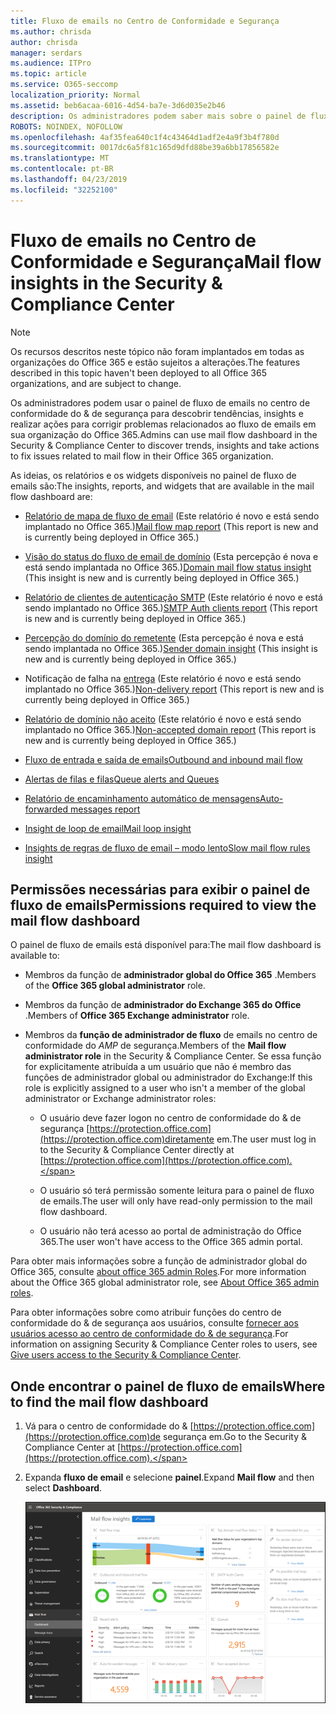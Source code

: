 ```yaml
---
title: Fluxo de emails no Centro de Conformidade e Segurança
ms.author: chrisda
author: chrisda
manager: serdars
ms.audience: ITPro
ms.topic: article
ms.service: O365-seccomp
localization_priority: Normal
ms.assetid: beb6acaa-6016-4d54-ba7e-3d6d035e2b46
description: Os administradores podem saber mais sobre o painel de fluxo de emails no centro de conformidade do & de segurança.
ROBOTS: NOINDEX, NOFOLLOW
ms.openlocfilehash: 4af35fea640c1f4c43464d1adf2e4a9f3b4f780d
ms.sourcegitcommit: 0017dc6a5f81c165d9dfd88be39a6bb17856582e
ms.translationtype: MT
ms.contentlocale: pt-BR
ms.lasthandoff: 04/23/2019
ms.locfileid: "32252100"
---
```

# <a name="mail-flow-insights-in-the-security--compliance-center"></a><span data-ttu-id="6cfc6-103">Fluxo de emails no Centro de Conformidade e Segurança</span><span class="sxs-lookup"><span data-stu-id="6cfc6-103">Mail flow insights in the Security & Compliance Center</span></span>

> [!NOTE]
> <span data-ttu-id="6cfc6-104">Os recursos descritos neste tópico não foram implantados em todas as organizações do Office 365 e estão sujeitos a alterações.</span><span class="sxs-lookup"><span data-stu-id="6cfc6-104">The features described in this topic haven't been deployed to all Office 365 organizations, and are subject to change.</span></span>

<span data-ttu-id="6cfc6-105">Os administradores podem usar o painel de fluxo de emails no centro de conformidade do & de segurança para descobrir tendências, insights e realizar ações para corrigir problemas relacionados ao fluxo de emails em sua organização do Office 365.</span><span class="sxs-lookup"><span data-stu-id="6cfc6-105">Admins can use mail flow dashboard in the Security & Compliance Center to discover trends, insights and take actions to fix issues related to mail flow in their Office 365 organization.</span></span>

<span data-ttu-id="6cfc6-106">As ideias, os relatórios e os widgets disponíveis no painel de fluxo de emails são:</span><span class="sxs-lookup"><span data-stu-id="6cfc6-106">The insights, reports, and widgets that are available in the mail flow dashboard are:</span></span>

- <span data-ttu-id="6cfc6-107">[Relatório de mapa de fluxo de email](mfi-mail-flow-map-report.md) (Este relatório é novo e está sendo implantado no Office 365.)</span><span class="sxs-lookup"><span data-stu-id="6cfc6-107">[Mail flow map report](mfi-mail-flow-map-report.md) (This report is new and is currently being deployed in Office 365.)</span></span>

- <span data-ttu-id="6cfc6-108">[Visão do status do fluxo de email de domínio](mfi-domain-mail-flow-status-insight.md) (Esta percepção é nova e está sendo implantada no Office 365.)</span><span class="sxs-lookup"><span data-stu-id="6cfc6-108">[Domain mail flow status insight](mfi-domain-mail-flow-status-insight.md) (This insight is new and is currently being deployed in Office 365.)</span></span>

- <span data-ttu-id="6cfc6-109">[Relatório de clientes de autenticação SMTP](mfi-smtp-auth-clients-report.md) (Este relatório é novo e está sendo implantado no Office 365.)</span><span class="sxs-lookup"><span data-stu-id="6cfc6-109">[SMTP Auth clients report](mfi-smtp-auth-clients-report.md) (This report is new and is currently being deployed in Office 365.)</span></span>

- <span data-ttu-id="6cfc6-110">[Percepção do domínio do remetente](mfi-sender-domain-insight.md) (Esta percepção é nova e está sendo implantada no Office 365.)</span><span class="sxs-lookup"><span data-stu-id="6cfc6-110">[Sender domain insight](mfi-sender-domain-insight.md) (This insight is new and is currently being deployed in Office 365.)</span></span>

- <span data-ttu-id="6cfc6-111">Notificação de falha na [entrega](mfi-non-delivery-report.md) (Este relatório é novo e está sendo implantado no Office 365.)</span><span class="sxs-lookup"><span data-stu-id="6cfc6-111">[Non-delivery report](mfi-non-delivery-report.md) (This report is new and is currently being deployed in Office 365.)</span></span>

- <span data-ttu-id="6cfc6-112">[Relatório de domínio não aceito](mfi-non-accepted-domain-report.md) (Este relatório é novo e está sendo implantado no Office 365.)</span><span class="sxs-lookup"><span data-stu-id="6cfc6-112">[Non-accepted domain report](mfi-non-accepted-domain-report.md) (This report is new and is currently being deployed in Office 365.)</span></span>

- [<span data-ttu-id="6cfc6-113">Fluxo de entrada e saída de emails</span><span class="sxs-lookup"><span data-stu-id="6cfc6-113">Outbound and inbound mail flow</span></span>](mfi-outbound-and-inbound-mail-flow.md)

- [<span data-ttu-id="6cfc6-114">Alertas de filas e filas</span><span class="sxs-lookup"><span data-stu-id="6cfc6-114">Queue alerts and Queues</span></span>](mfi-queue-alerts-and-queues.md)

- [<span data-ttu-id="6cfc6-115">Relatório de encaminhamento automático de mensagens</span><span class="sxs-lookup"><span data-stu-id="6cfc6-115">Auto-forwarded messages report</span></span>](mfi-auto-forwarded-messages-report.md)

- [<span data-ttu-id="6cfc6-116">Insight de loop de email</span><span class="sxs-lookup"><span data-stu-id="6cfc6-116">Mail loop insight</span></span>](mfi-mail-loop-insight.md)

- [<span data-ttu-id="6cfc6-117">Insights de regras de fluxo de email – modo lento</span><span class="sxs-lookup"><span data-stu-id="6cfc6-117">Slow mail flow rules insight</span></span>](mfi-slow-mail-flow-rules-insight.md)

## <a name="permissions-required-to-view-the-mail-flow-dashboard"></a><span data-ttu-id="6cfc6-118">Permissões necessárias para exibir o painel de fluxo de emails</span><span class="sxs-lookup"><span data-stu-id="6cfc6-118">Permissions required to view the mail flow dashboard</span></span>

<span data-ttu-id="6cfc6-119">O painel de fluxo de emails está disponível para:</span><span class="sxs-lookup"><span data-stu-id="6cfc6-119">The mail flow dashboard is available to:</span></span>

- <span data-ttu-id="6cfc6-120">Membros da função de **administrador global do Office 365** .</span><span class="sxs-lookup"><span data-stu-id="6cfc6-120">Members of the **Office 365 global administrator** role.</span></span>

- <span data-ttu-id="6cfc6-121">Membros da função de **administrador do Exchange 365 do Office** .</span><span class="sxs-lookup"><span data-stu-id="6cfc6-121">Members of **Office 365 Exchange administrator** role.</span></span>

- <span data-ttu-id="6cfc6-122">Membros da **função de administrador de fluxo** de emails no centro de conformidade do _AMP_ de segurança.</span><span class="sxs-lookup"><span data-stu-id="6cfc6-122">Members of the **Mail flow administrator role** in the Security & Compliance Center.</span></span> <span data-ttu-id="6cfc6-123">Se essa função for explicitamente atribuída a um usuário que não é membro das funções de administrador global ou administrador do Exchange:</span><span class="sxs-lookup"><span data-stu-id="6cfc6-123">If this role is explicitly assigned to a user who isn't a member of the global administrator or Exchange administrator roles:</span></span>

  - <span data-ttu-id="6cfc6-124">O usuário deve fazer logon no centro de conformidade do & de segurança [https://protection.office.com](https://protection.office.com)diretamente em.</span><span class="sxs-lookup"><span data-stu-id="6cfc6-124">The user must log in to the Security & Compliance Center directly at [https://protection.office.com](https://protection.office.com).</span></span>

  - <span data-ttu-id="6cfc6-125">O usuário só terá permissão somente leitura para o painel de fluxo de emails.</span><span class="sxs-lookup"><span data-stu-id="6cfc6-125">The user will only have read-only permission to the mail flow dashboard.</span></span>

  - <span data-ttu-id="6cfc6-126">O usuário não terá acesso ao portal de administração do Office 365.</span><span class="sxs-lookup"><span data-stu-id="6cfc6-126">The user won't have access to the Office 365 admin portal.</span></span>

<span data-ttu-id="6cfc6-127">Para obter mais informações sobre a função de administrador global do Office 365, consulte [about office 365 admin Roles](https://docs.microsoft.com/office365/admin/add-users/about-admin-roles).</span><span class="sxs-lookup"><span data-stu-id="6cfc6-127">For more information about the Office 365 global administrator role, see [About Office 365 admin roles](https://docs.microsoft.com/office365/admin/add-users/about-admin-roles).</span></span>

<span data-ttu-id="6cfc6-128">Para obter informações sobre como atribuir funções do centro de conformidade do & de segurança aos usuários, consulte [fornecer aos usuários acesso ao centro de conformidade do & de segurança](https://docs.microsoft.com/office365/securitycompliance/grant-access-to-the-security-and-compliance-center).</span><span class="sxs-lookup"><span data-stu-id="6cfc6-128">For information on assigning Security & Compliance Center roles to users, see [Give users access to the Security & Compliance Center](https://docs.microsoft.com/office365/securitycompliance/grant-access-to-the-security-and-compliance-center).</span></span>

## <a name="where-to-find-the-mail-flow-dashboard"></a><span data-ttu-id="6cfc6-129">Onde encontrar o painel de fluxo de emails</span><span class="sxs-lookup"><span data-stu-id="6cfc6-129">Where to find the mail flow dashboard</span></span>

1. <span data-ttu-id="6cfc6-130">Vá para o centro de conformidade do & [https://protection.office.com](https://protection.office.com)de segurança em.</span><span class="sxs-lookup"><span data-stu-id="6cfc6-130">Go to the Security & Compliance Center at [https://protection.office.com](https://protection.office.com).</span></span>

2. <span data-ttu-id="6cfc6-131">Expanda **fluxo de email** e selecione **painel**.</span><span class="sxs-lookup"><span data-stu-id="6cfc6-131">Expand **Mail flow** and then select **Dashboard**.</span></span>

   ![O painel de fluxo de emails no centro de conformidade do & de segurança do Office 365](media/mail-flow-dashboard-v2.png)
